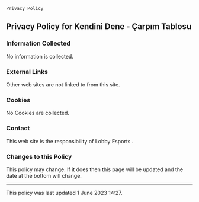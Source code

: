     Privacy Policy

Privacy Policy for Kendini Dene - Çarpım Tablosu
------------------------------------------------

### Information Collected

No information is collected.

### External Links

Other web sites are not linked to from this site.

### Cookies

No Cookies are collected.

### Contact

This web site is the responsibility of Lobby Esports .

### Changes to this Policy

This policy may change. If it does then this page will be updated and the date at the bottom will change.

* * *

This policy was last updated 1 June 2023 14:27.